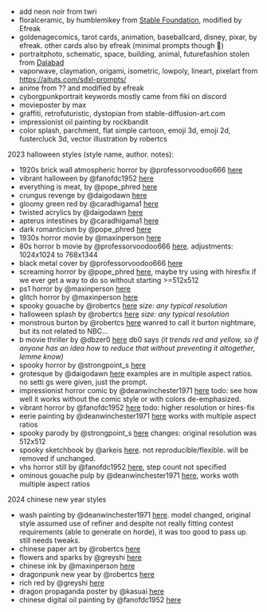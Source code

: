 - add neon noir from twri
- floralceramic, by humblemikey from [Stable Foundation](https://discord.com/channels/1002292111942635562/1108646783090958336/1143416401919479890), modified by Efreak
- goldenagecomics, tarot cards, animation, baseballcard, disney, pixar, by efreak. other cards also by efreak (minimal prompts though 🤷)
- portraitphoto, schematic, space, building, animal, futurefashion stolen from [Dalabad](https://github.com/Dalabad/stable-diffusion-prompt-templates)
- vaporwave, claymation, origami, isometric, lowpoly, lineart, pixelart from https://aituts.com/sdxl-prompts/
- anime from ?? and modified by efreak
- cyborgpunkportrait keywords mostly came from fiki on discord
- movieposter by max
- graffiti, retrofuturistic, dystopian from stable-diffusion-art.com
- impressionist oil painting by rockbandit
- color splash, parchment, flat simple cartoon, emoji 3d, emoji 2d, fustercluck 3d, vector illustration by robertcs

2023 halloween styles (style name, author. notes):
- 1920s brick wall atmospheric horror by @professorvoodoo666 [here](https://discord.com/channels/781145214752129095/1160708232059297962/1167553375278207076)
- vibrant halloween by @fanofdc1952 [here](https://discord.com/channels/781145214752129095/1160708232059297962/1167882295886221453)
- everything is meat, by @pope_phred [here](https://discord.com/channels/781145214752129095/1160708232059297962/1167045781069508738)
- crungus revenge by @daigodawn [here](https://discord.com/channels/781145214752129095/1160708232059297962/1166921467133431950)
- gloomy green red by @caradhigama1 [here](https://discord.com/channels/781145214752129095/1160708232059297962/1166949139758710784)
- twisted acrylics by @daigodawn [here](https://discord.com/channels/781145214752129095/1160708232059297962/1166597846452158474)
- apterus intestines by @caradhigama1 [here](https://discord.com/channels/781145214752129095/1160708232059297962/1166731018473062491)
- dark romanticism by @pope_phred [here](https://discord.com/channels/781145214752129095/1160708232059297962/1165618026591301714)
- 1930s horror movie by @maxinperson [here](https://discord.com/channels/781145214752129095/1160708232059297962/1164567632138211389)
- 80s horror b movie by @professorvoodoo666 [here](https://discord.com/channels/781145214752129095/1160708232059297962/1164618274529624064). adjustments: 1024x1024 to 768x1344
- black metal cover by @professorvoodoo666 [here](https://discord.com/channels/781145214752129095/1160708232059297962/1164725424698441760)
- screaming horror by @pope_phred [here](https://discord.com/channels/781145214752129095/1160708232059297962/1164231301717577860), maybe try using with hiresfix if we ever get a way to do so without starting >=512x512
- ps1 horror by @maxinperson [here](https://discord.com/channels/781145214752129095/1160708232059297962/1163364755315114015)
- glitch horror by @maxinperson [here](https://discord.com/channels/781145214752129095/1160708232059297962/1163344455747772456)
- spooky gouache by @robertcs [here](https://discord.com/channels/781145214752129095/1160708232059297962/1160952407476412499) *size: any typical resolution*
- halloween splash by @robertcs [here](https://discord.com/channels/781145214752129095/1160708232059297962/1161623035141431326) *size: any typical resolution*
- monstrous burton by @robertcs [here](https://discord.com/channels/781145214752129095/1160708232059297962/1161632687270932550) wanred to call it  burton nightmare, but its not related to NBC...
- b movie thriller by @dbzer0 [here](https://discord.com/channels/781145214752129095/1160708232059297962/1162079477061406730) db0 says *(it trends red and yellow, so if anyone has an idea how to reduce that without preventing it altogether, lemme know)*
- spooky horror by @strongpoint_s [here](https://discord.com/channels/781145214752129095/1160708232059297962/1162122208995455166)
- grotesque by @daigodawn [here](https://discord.com/channels/781145214752129095/1160708232059297962/1162182991666217022) examples are in multiple aspect ratios. no setti gs were given, just the prompt.
- impressionist horror comic by @deanwinchester1971 [here](https://discord.com/channels/781145214752129095/1160708232059297962/1162210058000662549) todo: see how well it works without the comic style or with colors de-emphasized.
- vibrant horror by @fanofdc1952 [here](https://discord.com/channels/781145214752129095/1160708232059297962/1162260475275395174) todo: higher resolution or hires-fix
- eerie painting by @deanwinchester1971 [here](https://discord.com/channels/781145214752129095/1160708232059297962/1162458332846628983) works with multiple aspect ratios
- spooky parody by @strongpoint_s [here](https://discord.com/channels/781145214752129095/1160708232059297962/1162756820285267968) changes: original resolution was 512x512
- spooky sketchbook by @arkeis [here](https://discord.com/channels/781145214752129095/1160708232059297962/1162868907523182693). not reproducible/flexible. will be removed if unchanged.
- vhs horror still by @fanofdc1952 [here](https://discord.com/channels/781145214752129095/1160708232059297962/1163084198425395250), step count not specified
- ominous gouache pulp by @deanwinchester1971 [here](https://discord.com/channels/781145214752129095/1160708232059297962/1163085147118252104), works woth multiple aspect ratios

2024 chinese new year styles
- wash painting by @deanwinchester1971 [here](https://discord.com/channels/781145214752129095/1195909363244740649/1196668735277236344). model changed, original style assumed use of refiner and despite not really fitting contest requirements (able to generate on horde), it was too good to pass up. still needs tweaks.
- chinese paper art by @robertcs [here](https://discord.com/channels/781145214752129095/1195909363244740649/1197238697163247706)
- flowers and sparks by @greyshi [here](https://discord.com/channels/781145214752129095/1195909363244740649/1197253106430382131)
- chinese ink by @maxinperson [here](https://discord.com/channels/781145214752129095/1195909363244740649/1197514247836532766)
- dragonpunk new year by @robertcs [here](https://discord.com/channels/781145214752129095/1195909363244740649/1197597482541129918)
- rich red by @greyshi [here](https://discord.com/channels/781145214752129095/1195909363244740649/1197848277329125417)
- dragon propaganda poster by @kasuai [here](https://discord.com/channels/781145214752129095/1195909363244740649/1198255653572059186)
- chinese digital oil painting by @fanofdc1952 [here](https://discord.com/channels/781145214752129095/1195909363244740649/1198599117463617637)
